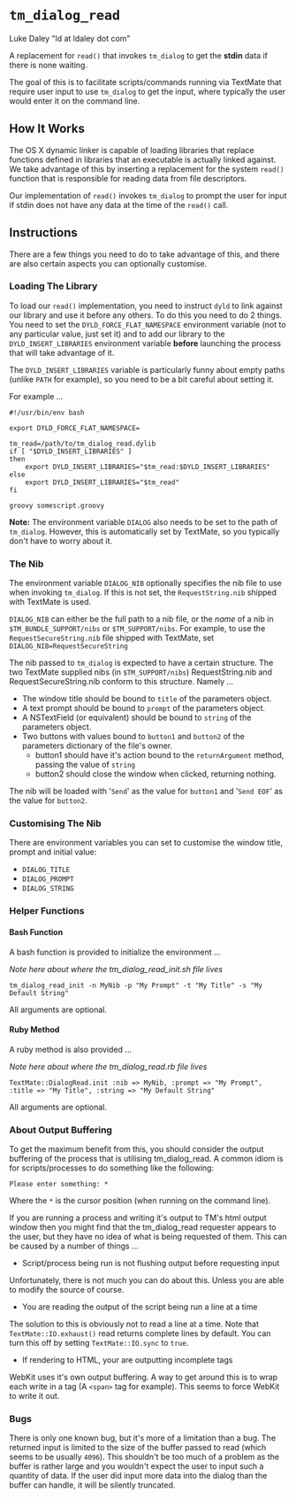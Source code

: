 # `tm_dialog_read`

Luke Daley "ld at ldaley dot com"

A replacement for `read()` that invokes `tm_dialog` to get the **stdin** data if there is none waiting. 

The goal of this is to facilitate scripts/commands running via TextMate that require user input to use `tm_dialog` to get the input, where typically the user would enter it on the command line.

## How It Works

The OS X dynamic linker is capable of loading libraries that replace functions defined in libraries that an executable is actually linked against. We take advantage of this by inserting a replacement for the system `read()` function that is responsible for reading data from file descriptors.

Our implementation of `read()` invokes `tm_dialog` to prompt the user for input if stdin does not have any data at the time of the `read()` call. 

## Instructions

There are a few things you need to do to take advantage of this, and there are also certain aspects you can optionally customise.

### Loading The Library

To load our `read()` implementation, you need to instruct `dyld` to link against our library and use it before any others. To do this you need to do 2 things. You need to set the `DYLD_FORCE_FLAT_NAMESPACE` environment variable (not to any particular value, just set it) and to add our library to the `DYLD_INSERT_LIBRARIES` environment variable **before** launching the process that will take advantage of it.

The `DYLD_INSERT_LIBRARIES` variable is particularly funny about empty paths (unlike `PATH` for example), so you need to be a bit careful about setting it.

For example ...

    #!/usr/bin/env bash
    
    export DYLD_FORCE_FLAT_NAMESPACE=

	tm_read=/path/to/tm_dialog_read.dylib
	if [ "$DYLD_INSERT_LIBRARIES" ]
	then
	    export DYLD_INSERT_LIBRARIES="$tm_read:$DYLD_INSERT_LIBRARIES"
	else
	    export DYLD_INSERT_LIBRARIES="$tm_read"
	fi
     
    groovy somescript.groovy

**Note:** The environment variable `DIALOG` also needs to be set to the path of `tm_dialog`. However, this is automatically set by TextMate, so you typically don't have to worry about it.

### The Nib

The environment variable `DIALOG_NIB` optionally specifies the nib file to use when invoking `tm_dialog`. If this is not set, the `RequestString.nib` shipped with TextMate is used.

`DIALOG_NIB` can either be the full path to a nib file, or the *name* of a nib in `$TM_BUNDLE_SUPPORT/nibs` or `$TM_SUPPORT/nibs`. For example, to use the `RequestSecureString.nib` file shipped with TextMate, set `DIALOG_NIB=RequestSecureString`

The nib passed to `tm_dialog` is expected to have a certain structure. The two TextMate supplied nibs (in `$TM_SUPPORT/nibs`) RequestString.nib and RequestSecureString.nib conform to this structure. Namely ...

* The window title should be bound to `title` of the parameters object.
* A text prompt should be bound to `prompt` of the parameters object.
* A NSTextField (or equivalent) should be bound to `string` of the parameters object.
* Two buttons with values bound to `button1` and `button2` of the parameters dictionary of the file's owner.
    * button1 should have it's action bound to the `returnArgument` method, passing the value of `string`
    * button2 should close the window when clicked, returning nothing.
 
The nib will be loaded with '`Send`' as the value for `button1` and '`Send EOF`' as the value for `button2`.

### Customising The Nib

There are environment variables you can set to customise the window title, prompt and initial value:

* `DIALOG_TITLE`
* `DIALOG_PROMPT`
* `DIALOG_STRING`

### Helper Functions

#### Bash Function

A bash function is provided to initialize the environment  ...

*Note here about where the tm_dialog_read_init.sh file lives*
	
	tm_dialog_read_init -n MyNib -p "My Prompt" -t "My Title" -s "My Default String"

All arguments are optional.

#### Ruby Method

A ruby method is also provided ...

*Note here about where the tm_dialog_read.rb file lives*

	TextMate::DialogRead.init :nib => MyNib, :prompt => "My Prompt", :title => "My Title", :string => "My Default String"

All arguments are optional.

### About Output Buffering

To get the maximum benefit from this, you should consider the output buffering of the process that is utilising tm\_dialog_read. A common idiom is for scripts/processes to do something like the following:

	Please enter something: *

Where the `*` is the cursor position (when running on the command line).

If you are running a process and writing it's output to TM's html output window then you might find that the tm\_dialog_read requester appears to the user, but they have no idea of what is being requested of them. This can be caused by a number of things ...

* Script/process being run is not flushing output before requesting input

Unfortunately, there is not much you can do about this. Unless you are able to modify the source of course.

* You are reading the output of the script being run a line at a time

The solution to this is obviously not to read a line at a time. Note that `TextMate::IO.exhaust()` read returns complete lines by default. You can turn this off by setting `TextMate::IO.sync` to `true`.

* If rendering to HTML, your are outputting incomplete tags

WebKit uses it's own output buffering. A way to get around this is to wrap each write in a tag (A `<span>` tag for example). This seems to force WebKit to write it out.

### Bugs

There is only one known bug, but it's more of a limitation than a bug. The returned input is limited to the size of the buffer passed to read (which seems to be usually `4096`). This shouldn't be too much of a problem as the buffer is rather large and you wouldn't expect the user to input such a quantity of data. If the user did input more data into the dialog than the buffer can handle, it will be silently truncated.